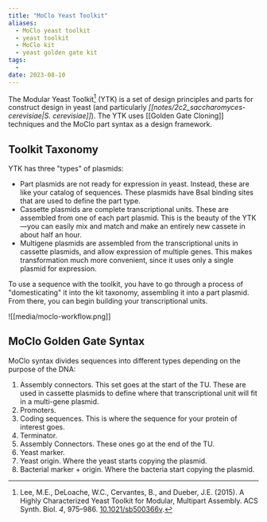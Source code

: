 ```yaml
---
title: "MoClo Yeast Toolkit"
aliases:
  - MoClo yeast toolkit
  - yeast toolkit
  - MoClo kit
  - yeast golden gate kit
tags:
  - 
date: 2023-08-10
---
```


The Modular Yeast Toolkit[^1] (YTK) is a set of design principles and parts for construct design in yeast (and particularly *[[notes/2c2_saccharomyces-cerevisiae|S. cerevisiae]]*). The YTK uses [[Golden Gate Cloning]] techniques and the MoClo part syntax as a design framework.

## Toolkit Taxonomy
YTK has three "types" of plasmids:
- Part plasmids are not ready for expression in yeast. Instead, these are like your catalog of sequences. These plasmids have BsaI binding sites that are used to define the part type.
- Cassette plasmids are complete transcriptional units. These are assembled from one of each part plasmid. This is the beauty of the YTK—you can easily mix and match and make an entirely new cassete in about half an hour.
- Multigene plasmids are assembled from the transcriptional units in cassette plasmids, and allow expression of multiple genes. This makes transformation much more convenient, since it uses only a single plasmid for expression.

To use a sequence with the toolkit, you have to go through a process of "domesticating" it into the kit taxonomy, assembling it into a part plasmid. From there, you can begin building your transcriptional units.

![[media/moclo-workflow.png]]

## MoClo Golden Gate Syntax
MoClo syntax divides sequences into different types depending on the purpose of the DNA:
1. Assembly connectors. This set goes at the start of the TU. These are used in cassette plasmids to define where that transcriptional unit will fit in a multi-gene plasmid.
2. Promoters.
3. Coding sequences. This is where the sequence for your protein of interest goes.
4. Terminator.
5. Assembly Connectors. These ones go at the end of the TU.
6. Yeast marker.
7. Yeast origin. Where the yeast starts copying the plasmid.
8. Bacterial marker + origin. Where the bacteria start copying the plasmid.

[^1]: Lee, M.E., DeLoache, W.C., Cervantes, B., and Dueber, J.E. (2015). A Highly Characterized Yeast Toolkit for Modular, Multipart Assembly. ACS Synth. Biol. _4_, 975–986. [10.1021/sb500366v](https://doi.org/10.1021/sb500366v).